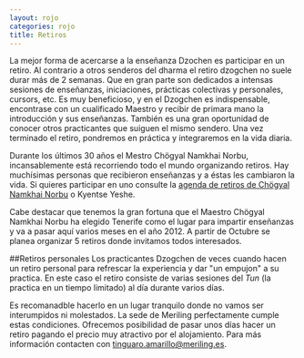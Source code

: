 ```yaml
---
layout: rojo
categories: rojo
title: Retiros
---  
```

La mejor forma de acercarse a la enseñanza Dzochen es participar en un retiro. Al contrario a otros senderos del dharma el retiro dzogchen no suele durar más de 2 semanas. Que en gran parte son dedicados a intensas sesiones de enseñanzas, iniciaciones, prácticas colectivas y personales, cursors, etc. Es muy beneficioso, y en el Dzogchen es indispensable, encontrase con un cualificado Maestro y recibir de primara mano la introducción y sus enseñanzas. También es una gran oportunidad de conocer otros practicantes que suiguen el mismo sendero.
Una vez terminado el retiro, pondremos en práctica y integraremos en la vida diaria.

Durante los últimos 30 años el Mestro Chögyal Namkhai Norbu, incansablemente está recorriendo todo el mundo organizando retiros. Hay muchísimas personas que recibieron enseñanzas y a éstas les cambiaron la vida. Si quieres participar en uno consulte la [agenda de retiros de Chögyal Namkhai Norbu](http://www.dzogchen.it/CNN-shcedule_20111118.pdf) o Kyentse Yeshe.

Cabe destacar que tenemos la gran fortuna que el Maestro Chögyal Namkhai Norbu ha elegido Tenerife como el lugar para impartir enseñanzas y va a pasar aquí varios meses en el año 2012. A partir de Octubre se planea organizar 5 retiros donde invitamos todos interesados.

##Retiros personales
Los practicantes Dzogchen de veces cuando hacen un retiro personal para refrescar la experiencia y dar "un empujon" a su practica. En este caso el retiro consiste de varias sesiones del *Tun* (la practica en un tiempo limitado) al día durante varios días.

Es recomanadble hacerlo en un lugar tranquilo donde no vamos ser interumpidos ni molestados. La sede de Meriling perfectamente cumple estas condiciones. Ofrecemos posibilidad de pasar unos días hacer un retiro pagando el precio muy atractivo por el alojamiento. Para más información contacten con tinguaro.amarillo@meriling.es.